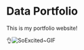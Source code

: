 # Data Portfolio

This is my portfolio website!

👌![SoExcited~GIF](https://github.com/CobbyMante/CobbyMante.github.io/assets/169415647/6478551b-187c-4106-90a1-6b9dbcdb17e5)
